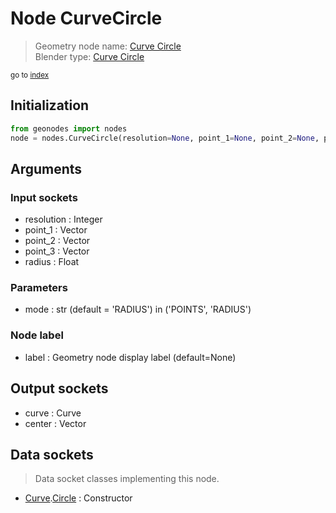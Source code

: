 
# Node CurveCircle

> Geometry node name: [Curve Circle](https://docs.blender.org/manual/en/latest/modeling/geometry_nodes/curve_primitives/curve_circle.html)<br>
  Blender type: [Curve Circle](https://docs.blender.org/api/current/bpy.types.GeometryNodeCurvePrimitiveCircle.html)
  
<sub>go to [index](/docs/index.md)</sub>

Initialization
--------------
```python
from geonodes import nodes
node = nodes.CurveCircle(resolution=None, point_1=None, point_2=None, point_3=None, radius=None, mode='RADIUS', label=None)
```



## Arguments


### Input sockets

- resolution : Integer
- point_1 : Vector
- point_2 : Vector
- point_3 : Vector
- radius : Float

### Parameters

- mode : str (default = 'RADIUS') in ('POINTS', 'RADIUS')

### Node label

- label : Geometry node display label (default=None)

## Output sockets

- curve : Curve
- center : Vector

## Data sockets

> Data socket classes implementing this node.
  
  
- [Curve](/docs/sockets/Curve.md).[Circle](/docs/sockets/Curve.md#circle) : Constructor
  
